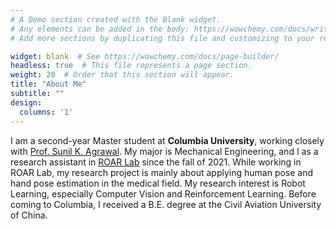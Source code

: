 ```yaml
---
# A Demo section created with the Blank widget.
# Any elements can be added in the body: https://wowchemy.com/docs/writing-markdown-latex/
# Add more sections by duplicating this file and customizing to your requirements.

widget: blank  # See https://wowchemy.com/docs/page-builder/
headless: true  # This file represents a page section.
weight: 20  # Order that this section will appear.
title: "About Me"
subtitle: ""
design:
  columns: '1'
---
```


I am a second-year Master student at **Columbia University**, working closely with [Prof. Sunil K. Agrawal](https://www.engineering.columbia.edu/faculty/sunil-agrawal). My major is Mechanical Engineering, and I as a research assistant in [ROAR Lab](https://roar.me.columbia.edu/) since the fall of 2021. While working in ROAR Lab, my research project is mainly about applying human pose and hand pose estimation in the medical field. My research interest is Robot Learning, especially Computer Vision and Reinforcement Learning. Before coming to Columbia, I received a B.E. degree at the Civil Aviation University of China.
